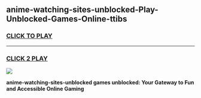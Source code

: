 
## anime-watching-sites-unblocked-Play-Unblocked-Games-Online-ttibs
<h3>
<a href="https://premium76.site?title=anime-watching-sites-unblocked&ref=25A">CLICK TO PLAY</a></h3>
<hr>

<h3>
<a href="https://premium76.site?title=anime-watching-sites-unblocked&ref=25A">CLICK 2 PLAY</a>
  
</h3>

<a href="https://premium76.site?title=anime-watching-sites-unblocked&ref=25A"><img src="https://clearcache.store/games.png"></a>


**anime-watching-sites-unblocked games unblocked: Your Gateway to Fun and Accessible Online Gaming**
